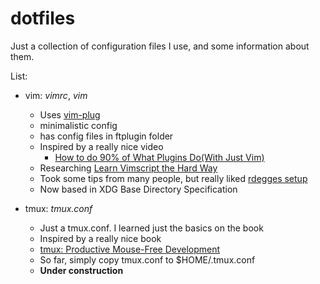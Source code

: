 # dotfiles

Just a collection of configuration files I use, and some information about them.



List:
- vim: *vimrc*, *vim*
	+ Uses [vim-plug][vim-plug]
	+ minimalistic config
	+ has config files in ftplugin folder
	+ Inspired by a really nice video
		* [How to do 90% of What Plugins Do(With Just Vim)][no-plugin-video]
	+ Researching [Learn Vimscript the Hard Way][lvsthw]
	+ Took some tips from many people, but really liked [rdegges setup][rdegges]
	+ Now based in XDG Base Directory Specification

- tmux: *tmux.conf*
	+ Just a tmux.conf. I learned just the basics on the book 
	+ Inspired by a really nice book
	+ [tmux: Productive Mouse-Free Development][tmux-book]
	+ So far, simply copy tmux.conf to $HOME/.tmux.conf
	+ **Under construction**




[rdegges]: https://github.com/rdegges/dot-vim
[lvsthw]: http://learnvimscriptthehardway.stevelosh.com/
[vim-plug]: https://github.com/junegunn/vim-plug
[no-plugin-video]: https://youtu.be/XA2WjJbmmoM
[tmux-book]: https://pragprog.com/book/bhtmux/tmux
